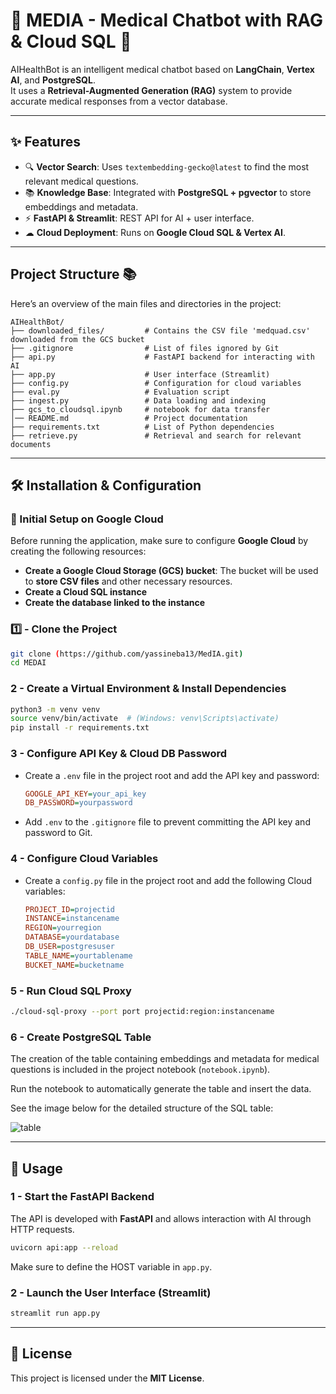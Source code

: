 # 🏥 MEDIA - Medical Chatbot with RAG & Cloud SQL 🚀  

AIHealthBot is an intelligent medical chatbot based on **LangChain**, **Vertex AI**, and **PostgreSQL**.  
It uses a **Retrieval-Augmented Generation (RAG)** system to provide accurate medical responses from a vector database.  

---

## ✨ Features  
- 🔍 **Vector Search**: Uses `textembedding-gecko@latest` to find the most relevant medical questions.  
- 📚 **Knowledge Base**: Integrated with **PostgreSQL + pgvector** to store embeddings and metadata.  
- ⚡ **FastAPI & Streamlit**: REST API for AI + user interface.  
- ☁ **Cloud Deployment**: Runs on **Google Cloud SQL & Vertex AI**.  

---  

## Project Structure 📚  

Here’s an overview of the main files and directories in the project:  

```plaintext
AIHealthBot/
├── downloaded_files/         # Contains the CSV file 'medquad.csv' downloaded from the GCS bucket  
├── .gitignore                # List of files ignored by Git  
├── api.py                    # FastAPI backend for interacting with AI  
├── app.py                    # User interface (Streamlit)  
├── config.py                 # Configuration for cloud variables  
├── eval.py                   # Evaluation script  
├── ingest.py                 # Data loading and indexing  
├── gcs_to_cloudsql.ipynb     # notebook for data transfer
│── README.md                 # Project documentation  
├── requirements.txt          # List of Python dependencies  
├── retrieve.py               # Retrieval and search for relevant documents  
```  

---  

## 🛠️ Installation & Configuration  

### 🔧 Initial Setup on Google Cloud  

Before running the application, make sure to configure **Google Cloud** by creating the following resources:  

- **Create a Google Cloud Storage (GCS) bucket**: The bucket will be used to **store CSV files** and other necessary resources.  
- **Create a Cloud SQL instance**  
- **Create the database linked to the instance**  

### 1️⃣ - **Clone the Project**  
```bash
git clone (https://github.com/yassineba13/MedIA.git)
cd MEDAI
```  

### 2 - **Create a Virtual Environment & Install Dependencies**  
```bash
python3 -m venv venv
source venv/bin/activate  # (Windows: venv\Scripts\activate)
pip install -r requirements.txt
```  

### 3 - **Configure API Key & Cloud DB Password**  

- Create a `.env` file in the project root and add the API key and password:  
  ```ini
  GOOGLE_API_KEY=your_api_key
  DB_PASSWORD=yourpassword
  ```  
- Add `.env` to the `.gitignore` file to prevent committing the API key and password to Git.  

### 4 - **Configure Cloud Variables**  

- Create a `config.py` file in the project root and add the following Cloud variables:  
  ```ini
  PROJECT_ID=projectid
  INSTANCE=instancename
  REGION=yourregion
  DATABASE=yourdatabase
  DB_USER=postgresuser
  TABLE_NAME=yourtablename
  BUCKET_NAME=bucketname
  ```  

### 5 - **Run Cloud SQL Proxy**  
```bash
./cloud-sql-proxy --port port projectid:region:instancename
```  

### 6 - **Create PostgreSQL Table**  
The creation of the table containing embeddings and metadata for medical questions is included in the project notebook (`notebook.ipynb`).  

Run the notebook to automatically generate the table and insert the data.  

See the image below for the detailed structure of the SQL table:  

![table](images/table.png)  

---  

## 🚀 Usage  

### 1 - **Start the FastAPI Backend**  
The API is developed with **FastAPI** and allows interaction with AI through HTTP requests.  

```bash
uvicorn api:app --reload
```  
Make sure to define the HOST variable in `app.py`.  

### 2 - **Launch the User Interface (Streamlit)**  
```bash
streamlit run app.py
```  

---  

## 🐝 License  
This project is licensed under the **MIT License**.  

